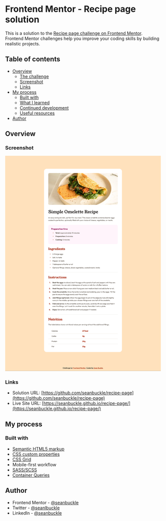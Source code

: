 # Frontend Mentor - Recipe page solution

This is a solution to the [Recipe page challenge on Frontend Mentor](https://www.frontendmentor.io/challenges/recipe-page-KiTsR8QQKm). Frontend Mentor challenges help you improve your coding skills by building realistic projects. 

## Table of contents

- [Overview](#overview)
  - [The challenge](#the-challenge)
  - [Screenshot](#screenshot)
  - [Links](#links)
- [My process](#my-process)
  - [Built with](#built-with)
  - [What I learned](#what-i-learned)
  - [Continued development](#continued-development)
  - [Useful resources](#useful-resources)
- [Author](#author)

## Overview

### Screenshot

![](./images/screenshot.png)

### Links

- Solution URL: [https://github.com/seanbuckle/recipe-page](https://github.com/seanbuckle/recipe-page)
- Live Site URL: [https://seanbuckle.github.io/recipe-page/](https://seanbuckle.github.io/recipe-page/)

## My process

### Built with
- [Semantic HTML5 markup](https://developer.mozilla.org/en-US/docs/Web/HTML)
- [CSS custom properties](https://developer.mozilla.org/en-US/docs/Web/CSS/Using_CSS_custom_properties)
- [CSS Grid](https://developer.mozilla.org/en-US/docs/Web/CSS/CSS_Grid_Layout)
- Mobile-first workflow
- [SASS/SCSS](https://sass-lang.com/)
- [Container Queries](https://developer.mozilla.org/en-US/docs/Web/CSS/CSS_container_queries)

## Author
- Frontend Mentor - [@seanbuckle](https://www.frontendmentor.io/profile/seanbuckle)
- Twitter - [@seanlbuckle](https://www.twitter.com/seanlbuckle)
- LinkedIn - [@seanbuckle](https://www.linkedin.com/in/seanbuckle/)